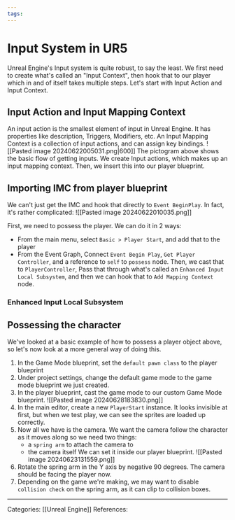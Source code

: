 ```yaml
---
tags:
---
```

# Input System in UR5
Unreal Engine's Input system is quite robust, to say the least. We first need to create what's called an "Input Context", then hook that to our player which in and of itself takes multiple steps. Let's start with Input Action and Input Context.

## Input Action and Input Mapping Context
An input action is the smallest element of input in Unreal Engine. It has properties like description, Triggers, Modifiers, etc. An Input Mapping Context is a collection of input actions, and can assign key bindings.
![[Pasted image 20240622005031.png|600]]
The pictogram above shows the basic flow of getting inputs. We create Input actions, which makes up an input mapping context. Then, we insert this into our player blueprint.

## Importing IMC from player blueprint
We can't just get the IMC and hook that directly to `Event BeginPlay`. In fact, it's rather complicated:
![[Pasted image 20240622010035.png]]

First, we need to possess the player. We can do it in 2 ways:
- From the main menu, select `Basic > Player Start`, and add that to the player
- From the Event Graph, Connect `Event Begin Play`, `Get Player Controller`, and a reference to `self` to `possess` node.
Then, we cast that to `PlayerController`, Pass that through what's called an `Enhanced Input Local Subsystem`, and then we can hook that to `Add Mapping Context` node.

### Enhanced Input Local Subsystem

## Possessing the character
We've looked at a basic example of how to possess a player object above, so let's now look at a more general way of doing this.

1) In the Game Mode blueprint, set the `default pawn class` to the player blueprint
2) Under project settings, change the default game mode to the game mode blueprint we just created.
3) In the player blueprint, cast the game mode to our custom Game Mode blueprint.
![[Pasted image 20240628183830.png]]
5) In the main editor, create a new `PlayerStart` instance. It looks invisible at first, but when we test play, we can see the sprites are loaded up correctly.
6) Now all we have is the camera. We want the camera follow the character as it moves along so we need two things:
	- a `spring arm` to attach the camera to
	- the camera itself
We can set it inside our player blueprint.
![[Pasted image 20240623131559.png]]
5) Rotate the spring arm in the Y axis by negative 90 degrees. The camera should be facing the player now.
6) Depending on the game we're making, we may want to disable `collision check` on the spring arm, as it can clip to collision boxes.


---
Categories: [[Unreal Engine]]
References:
